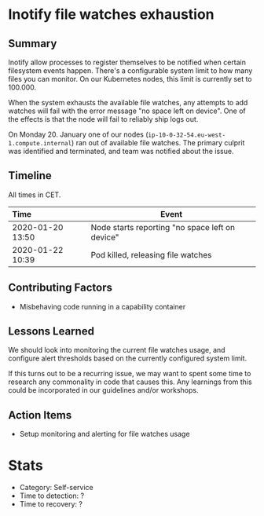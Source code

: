 # Inotify file watches exhaustion

## Summary

Inotify allow processes to register themselves to be notified when certain filesystem events happen. There's a configurable system limit to how many files you can monitor. On our Kubernetes nodes, this limit is currently set to 100.000.

When the system exhausts the available file watches, any attempts to add watches will fail with the error message "no space left on device". One of the effects is that the node will fail to reliably ship logs out.

On Monday 20. January one of our nodes (`ip-10-0-32-54.eu-west-1.compute.internal`) ran out of available file watches. The primary culprit was identified and terminated, and team was notified about the issue.

## Timeline

All times in CET.

| Time             | Event                                           |
| :--------------- | ----------------------------------------------- |
| 2020-01-20 13:50 | Node starts reporting "no space left on device" |
| 2020-01-22 10:39 | Pod killed, releasing file watches              |

## Contributing Factors

- Misbehaving code running in a capability container

## Lessons Learned

We should look into monitoring the current file watches usage, and configure alert thresholds based on the currently configured system limit.

If this turns out to be a recurring issue, we may want to spent some time to research any commonality in code that causes this. Any learnings from this could be incorporated in our guidelines and/or workshops.

## Action Items

- Setup monitoring and alerting for file watches usage

# Stats

- Category: Self-service
- Time to detection: ?
- Time to recovery: ?
